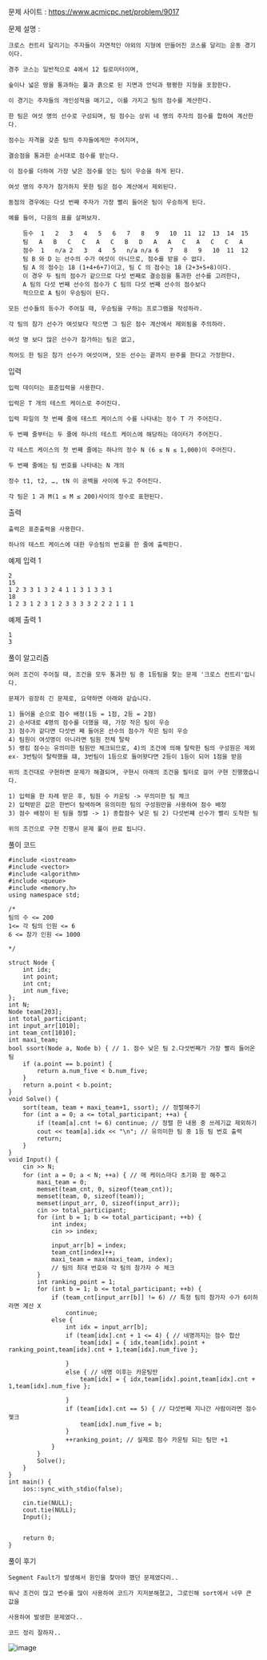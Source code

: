 문제 사이트 : https://www.acmicpc.net/problem/9017

문제 설명 :

    크로스 컨트리 달리기는 주자들이 자연적인 야외의 지형에 만들어진 코스를 달리는 운동 경기이다. 
    
    경주 코스는 일반적으로 4에서 12 킬로미터이며,
    
    숲이나 넓은 땅을 통과하는 풀과 흙으로 된 지면과 언덕과 평평한 지형을 포함한다.
    
    이 경기는 주자들의 개인성적을 매기고, 이를 가지고 팀의 점수를 계산한다. 
    
    한 팀은 여섯 명의 선수로 구성되며, 팀 점수는 상위 네 명의 주자의 점수를 합하여 계산한다.
    
    점수는 자격을 갖춘 팀의 주자들에게만 주어지며,
    
    결승점을 통과한 순서대로 점수를 받는다. 
    
    이 점수를 더하여 가장 낮은 점수를 얻는 팀이 우승을 하게 된다. 
    
    여섯 명의 주자가 참가하지 못한 팀은 점수 계산에서 제외된다. 
    
    동점의 경우에는 다섯 번째 주자가 가장 빨리 들어온 팀이 우승하게 된다.
    
    예를 들어, 다음의 표를 살펴보자.

        등수	1	2	3	4	5	6	7	8	9	10	11	12	13	14	15
        팀	A	B	C	C	A	C	B	D	A	A	C	A	C	C	A
        점수	1	n/a	2	3	4	5	n/a	n/a	6	7	8	9	10	11	12
        팀 B 와 D 는 선수의 수가 여섯이 아니므로, 점수를 받을 수 없다. 
        팀 A 의 점수는 18 (1+4+6+7)이고, 팀 C 의 점수는 18 (2+3+5+8)이다.
        이 경우 두 팀의 점수가 같으므로 다섯 번째로 결승점을 통과한 선수를 고려한다,
        A 팀의 다섯 번째 선수의 점수가 C 팀의 다섯 번째 선수의 점수보다
        적으므로 A 팀이 우승팀이 된다.

    모든 선수들의 등수가 주어질 때, 우승팀을 구하는 프로그램을 작성하라. 
    
    각 팀의 참가 선수가 여섯보다 작으면 그 팀은 점수 계산에서 제외됨을 주의하라.
    
    여섯 명 보다 많은 선수가 참가하는 팀은 없고, 
    
    적어도 한 팀은 참가 선수가 여섯이며, 모든 선수는 끝까지 완주를 한다고 가정한다.

입력

    입력 데이터는 표준입력을 사용한다. 
    
    입력은 T 개의 테스트 케이스로 주어진다. 
    
    입력 파일의 첫 번째 줄에 테스트 케이스의 수를 나타내는 정수 T 가 주어진다.
    
    두 번째 줄부터는 두 줄에 하나의 테스트 케이스에 해당하는 데이터가 주어진다. 
    
    각 테스트 케이스의 첫 번째 줄에는 하나의 정수 N (6 ≤ N ≤ 1,000)이 주어진다. 
    
    두 번째 줄에는 팀 번호를 나타내는 N 개의 
    
    정수 t1, t2, …, tN 이 공백을 사이에 두고 주어진다. 
    
    각 팀은 1 과 M(1 ≤ M ≤ 200)사이의 정수로 표현된다.

출력

    출력은 표준출력을 사용한다. 
    
    하나의 테스트 케이스에 대한 우승팀의 번호를 한 줄에 출력한다. 

예제 입력 1 

    2
    15
    1 2 3 3 1 3 2 4 1 1 3 1 3 3 1
    18
    1 2 3 1 2 3 1 2 3 3 3 3 2 2 2 1 1 1

예제 출력 1 

    1
    3

풀이 알고리즘

    여러 조건이 주어질 때, 조건을 모두 통과한 팀 중 1등팀을 찾는 문제 '크로스 컨트리'입니다.

    문제가 굉장히 긴 문제로, 요약하면 아래와 같습니다.

    1) 들어올 순으로 점수 배정(1등 = 1점, 2등 = 2점)
    2) 순서대로 4명의 점수를 더했을 때, 가장 작은 팀이 우승
    3) 점수가 같다면 다섯번 째 들어온 선수의 점수가 작은 팀이 우승
    4) 팀원이 여섯명이 아니라면 팀원 전체 탈락
    5) 랭킹 점수는 유의미한 팀원만 체크되므로, 4)의 조건에 의해 탈락한 팀의 구성원은 제외
    ex- 3번팀이 탈락했을 떄, 3번팀이 1등으로 들어왓다면 2등이 1등이 되어 1점을 받음

    위의 조건대로 구현하면 문제가 해결되며, 구현시 아래의 조건을 필터로 걸어 구현 진행했습니다.

    1) 입력을 한 차례 받은 후, 팀원 수 카운팅 -> 무의미한 팀 체크
    2) 입력받은 값은 한번더 탐색하며 유의미한 팀의 구성원만을 사용하여 점수 배정
    3) 점수 배정이 된 팀을 정렬 -> 1) 종합점수 낮은 팀 2) 다섯번쨰 선수가 빨리 도착한 팀

    위의 조건으로 구현 진행시 문제 풀이 완료 됩니다.

풀이 코드

    #include <iostream>
    #include <vector>
    #include <algorithm>
    #include <queue>
    #include <memory.h>
    using namespace std;
    
    /*
    팀의 수 <= 200
    1<= 각 팀의 인원 <= 6
    6 <= 참가 인원 <= 1000
    
    */
    
    struct Node {
        int idx;
        int point;
        int cnt;
        int num_five;
    };
    int N;
    Node team[203];
    int total_participant;
    int input_arr[1010];
    int team_cnt[1010];
    int maxi_team;
    bool ssort(Node a, Node b) { // 1. 점수 낮은 팀 2.다섯번째가 가장 빨리 들어온 팀
        if (a.point == b.point) {
            return a.num_five < b.num_five;
        }
        return a.point < b.point;
    }
    void Solve() {
        sort(team, team + maxi_team+1, ssort); // 정렬해주기
        for (int a = 0; a <= total_participant; ++a) {
            if (team[a].cnt != 6) continue; // 정렬 한 내용 중 쓰레기값 제외하기
            cout << team[a].idx << "\n"; // 유의미한 팀 중 1등 팀 번호 출력
            return;
        }
    }
    void Input() {
        cin >> N;
        for (int a = 0; a < N; ++a) { // 매 케이스마다 초기화 함 해주고
            maxi_team = 0;
            memset(team_cnt, 0, sizeof(team_cnt));
            memset(team, 0, sizeof(team));
            memset(input_arr, 0, sizeof(input_arr));
            cin >> total_participant;
            for (int b = 1; b <= total_participant; ++b) {
                int index;
                cin >> index;
            
                input_arr[b] = index;
                team_cnt[index]++;
                maxi_team = max(maxi_team, index);
                // 팀의 최대 번호와 각 팀의 참가자 수 체크
            }
            int ranking_point = 1;
            for (int b = 1; b <= total_participant; ++b) {
                if (team_cnt[input_arr[b]] != 6) // 특정 팀의 참가자 수가 6이하라면 계산 X
                    continue;
                else {
                    int idx = input_arr[b];
                    if (team[idx].cnt + 1 <= 4) { // 네명까지는 점수 합산
                        team[idx] = { idx,team[idx].point + ranking_point,team[idx].cnt + 1,team[idx].num_five };
    
                    }
                    else { // 네명 이후는 카운팅만
                        team[idx] = { idx,team[idx].point,team[idx].cnt + 1,team[idx].num_five };
    
                    }
                    if (team[idx].cnt == 5) { // 다섯번째 지나간 사람이라면 점수 쳋크
                        team[idx].num_five = b;
                    }
                    ++ranking_point; // 실제로 점수 카운팅 되는 팀만 +1
                }
            }
            Solve();
        }
    }
    int main() {
        ios::sync_with_stdio(false);
    
        cin.tie(NULL);
        cout.tie(NULL);
        Input();
    
    
        return 0;
    }

풀이 후기

    Segment Fault가 발생해서 원인을 찾아야 했던 문제였다리..

    워낙 조건이 많고 변수를 많이 사용하여 코드가 지저분해졌고, 그로인해 sort에서 너무 큰 값을

    사용하여 발생한 문제였다..

    코드 정리 잘하자..

![image](https://github.com/user-attachments/assets/d50f92f7-d46f-4f79-9dfd-276f477c05a8)

